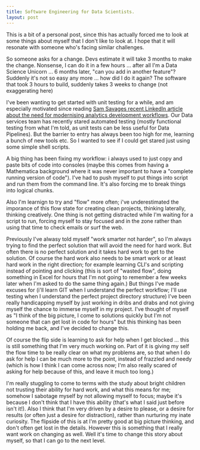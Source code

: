 ```yaml
---
title: Software Engineering for Data Scientists.
layout: post
---
```


This is a bit of a personal post, since this has actually forced me to look at some things about myself that I don't like to look at. I hope that it will resonate with someone who's facing similar challenges.

So someone asks for a change. Devs estimate it will take 3 months to make the change. Nonsense, I can do it in a few hours ... after all  I'm a Data Science Unicorn ... 6 months later, "can you add in another feature"? Suddenly it's not so easy any more ... how did I do it again? The software that took 3 hours to build, suddenly takes 3 weeks to change (not exaggerating here)

I've been wanting to get started with unit testing for a while, and am especially motivated since reading [Sam Savages recent LinkedIn article about the need for modernising analytics development workflows][1]. Our Data services team has recently stared automated testing (mostly functional testing from what I'm told, as unit tests can be less useful for Data Pipelines). But the barrier to entry has always been too high for me, learning a bunch of new tools etc. So I wanted to see if I could get stared just using some simple shell scripts.

A big thing has been fixing my workflow: i always used to just copy and paste bits of code into consoles (maybe this comes from having a Mathematica background where it was never important to have a "complete running version of code"). I've had to push myself to put things into script and run them from the command line. It's also forcing me to break things into logical chunks.

Also I'm learnign to try and "flow" more often; i've underestimated the imporance of this flow state for creating clean projects, thinking laterally, thinking creatively. One thing is not getting distracted while I'm waiting for a script to run, forcing myself to stay focused and in the zone rather than using that time to check emails or surf the web.

Previously I've alwasy told myself "work smarter not harder", so I'm always trying to find the perfect solution that will avoid the need for hard work. But often there is no perfect solution and it takes hard work to get to the solution. Of course the hard work also needs to be smart work or at least hard work in the right direction; for example learning CLI's and scripting instead of pointing and clicking (this is sort of "wasted flow", doing something in Excel for hours that I'm not going to remember a few weeks later when I'm asked to do the same thing again.) But things I've made excuses for (i'll learn GIT when I understand the perfect workflow; I'll use testing when I understand the perfect project directory structure) I've been really handicapping myself by just working in dribs and drabs and not giving myself the chance to immerse myself in my project. I've thought of myself as "I think of the big picture, I come to solutions quickly but I'm not someone that can get lost in code for hours" but this thinking has been holding me back, and I've decided to change this.

Of course the flip side is learning to ask for help when I get blocked ... this is still something that I'm very much working on. Part of it is giving my self the flow time to be really clear on what my problems are, so that when I do ask for help I can be much more to the point, instead of frazzled and needy (which is how I think I can come across now; I'm also really scared of asking for help because of this, and leave it much too long.)

I'm really stuggling to come to terms with the study about bright children not trusting their ability for hard work, and what this means for me; somehow I sabotage myself by not allowing myself to focus; maybe it's because I don't think that I have this ability (that's what I said just before isn't it!). Also I think that I'm very driven by a desire to please, or a desire for results (or often just a desire for distraction), rather than nurturing my inate curiosity. The flipside of this is at I'm pretty good at big picture thinking, and don't often get lost in the details. However this is something that I really want work on changing as well. Well it's time to change this story about myself, so that I can go to the next level.

[1]:https://www.linkedin.com/pulse/agile-data-scientists-do-scale-sam-savage
[2]:http://treycausey.com/software_dev_skills.html

